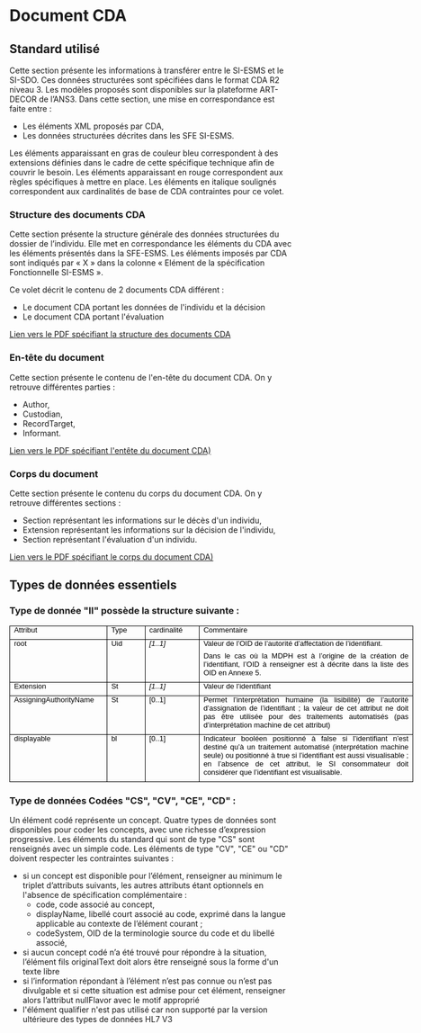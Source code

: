# Document CDA
## Standard utilisé

Cette section présente les informations à transférer entre le SI-ESMS et le SI-SDO. Ces données structurées sont spécifiées dans le format CDA R2 niveau 3. Les modèles proposés sont disponibles sur la plateforme ART-DECOR de l’ANS3. 
Dans cette section, une mise en correspondance est faite entre : 
-   Les éléments XML proposés par CDA,
-   Les données structurées décrites dans les SFE SI-ESMS.


Les éléments apparaissant en gras de couleur bleu correspondent à des extensions définies dans le cadre de cette spécifique technique afin de couvrir le besoin.
Les éléments apparaissant en rouge correspondent aux règles spécifiques à mettre en place. 
Les éléments en italique soulignés correspondent aux cardinalités de base de CDA contraintes pour ce volet.

### Structure des documents CDA
Cette section présente la structure générale des données structurées du dossier de l’individu. Elle met en correspondance les éléments du CDA avec les éléments présentés dans la SFE-ESMS. 
Les éléments imposés par CDA sont indiqués par « X » dans la colonne « Elément de la spécification Fonctionnelle SI-ESMS ».

Ce volet décrit le contenu de 2 documents CDA différent :
- Le document CDA portant les données de l'individu et la décision
- Le document CDA portant l'évaluation
  
[Lien vers le PDF spécifiant la structure des documents CDA](CISIS-TEC_SPECIFICATIONS_TECHNIQUES_SI-ESMS_v2.4.pdf)

### En-tête du document
Cette section présente le contenu de l'en-tête du document CDA. On y retrouve différentes parties : 
- Author,
- Custodian,
- RecordTarget,
- Informant.

[Lien vers le PDF spécifiant l'entête du document CDA)](CISIS-TEC_SPECIFICATIONS_TECHNIQUES_SI-ESMS_v2.4.pdf)
### Corps du document
Cette section présente le contenu du corps du document CDA. On y retrouve différentes sections : 
- Section représentant les informations sur le décès d'un individu,
- Extension représentant les informations sur la décision de l'individu,
- Section représentant l'évaluation d'un individu.

[Lien vers le PDF spécifiant le corps du document CDA)](CISIS-TEC_SPECIFICATIONS_TECHNIQUES_SI-ESMS_v2.4.pdf)


## Types de données essentiels
### Type de donnée "II" possède la structure suivante :
<table style="width:538.4pt;border-collapse:collapse;border:none;">
    <tbody>
        <tr>
            <td style="width: 120.3pt;border: 1pt solid windowtext;padding: 0cm 5.4pt;vertical-align: top;">
                <p style='margin-top:0cm;margin-right:0cm;margin-bottom:6.0pt;margin-left:0cm;text-align:justify;line-height:115%;font-size:13px;font-family:"Arial",sans-serif;'><span style="color:black;">Attribut</span></p>
            </td>
            <td style="width: 42.5pt;border-color: windowtext windowtext windowtext currentcolor;border-style: solid solid solid none;border-width: 1pt 1pt 1pt medium;border-image: none 100% / 1 / 0 stretch;padding: 0cm 5.4pt;vertical-align: top;">
                <p style='margin-top:0cm;margin-right:0cm;margin-bottom:6.0pt;margin-left:0cm;text-align:justify;line-height:115%;font-size:13px;font-family:"Arial",sans-serif;'><span style="color:black;">Type</span></p>
            </td>
            <td style="width: 63.75pt;border-color: windowtext windowtext windowtext currentcolor;border-style: solid solid solid none;border-width: 1pt 1pt 1pt medium;border-image: none 100% / 1 / 0 stretch;padding: 0cm 5.4pt;vertical-align: top;">
                <p style='margin-top:0cm;margin-right:0cm;margin-bottom:6.0pt;margin-left:0cm;text-align:justify;line-height:115%;font-size:13px;font-family:"Arial",sans-serif;'><span style="color:black;">cardinalit&eacute;</span></p>
            </td>
            <td style="width: 11cm;border-color: windowtext windowtext windowtext currentcolor;border-style: solid solid solid none;border-width: 1pt 1pt 1pt medium;border-image: none 100% / 1 / 0 stretch;padding: 0cm 5.4pt;vertical-align: top;">
                <p style='margin-top:0cm;margin-right:0cm;margin-bottom:6.0pt;margin-left:0cm;text-align:justify;line-height:115%;font-size:13px;font-family:"Arial",sans-serif;'><span style="color:black;">Commentaire</span></p>
            </td>
        </tr>
        <tr>
            <td style="width: 120.3pt;border-color: currentcolor windowtext windowtext;border-style: none solid solid;border-width: medium 1pt 1pt;border-image: none 100% / 1 / 0 stretch;padding: 0cm 5.4pt;vertical-align: top;">
                <p style='margin-top:0cm;margin-right:0cm;margin-bottom:6.0pt;margin-left:0cm;text-align:justify;line-height:115%;font-size:13px;font-family:"Arial",sans-serif;'><span style="color:black;">root</span></p>
            </td>
            <td style="width: 42.5pt;border-color: currentcolor windowtext windowtext currentcolor;border-style: none solid solid none;border-width: medium 1pt 1pt medium;padding: 0cm 5.4pt;vertical-align: top;">
                <p style='margin-top:0cm;margin-right:0cm;margin-bottom:6.0pt;margin-left:0cm;text-align:justify;line-height:115%;font-size:13px;font-family:"Arial",sans-serif;'><span style="color:black;">Uid</span></p>
            </td>
            <td style="width: 63.75pt;border-color: currentcolor windowtext windowtext currentcolor;border-style: none solid solid none;border-width: medium 1pt 1pt medium;padding: 0cm 5.4pt;vertical-align: top;">
                <p style='margin-top:0cm;margin-right:0cm;margin-bottom:6.0pt;margin-left:0cm;text-align:justify;line-height:115%;font-size:13px;font-family:"Arial",sans-serif;'><em><span style="color:black;">[1..1]</span></em></p>
            </td>
            <td style="width: 11cm;border-color: currentcolor windowtext windowtext currentcolor;border-style: none solid solid none;border-width: medium 1pt 1pt medium;padding: 0cm 5.4pt;vertical-align: top;">
                <p style='margin-top:0cm;margin-right:0cm;margin-bottom:6.0pt;margin-left:0cm;text-align:justify;line-height:115%;font-size:13px;font-family:"Arial",sans-serif;'><span style="color:black;">Valeur de l&rsquo;OID de l&rsquo;autorit&eacute; d&rsquo;affectation de l&rsquo;identifiant.&nbsp;</span></p>
                <p style='margin-top:0cm;margin-right:0cm;margin-bottom:6.0pt;margin-left:0cm;text-align:justify;line-height:115%;font-size:13px;font-family:"Arial",sans-serif;'><span style="color:black;">Dans le cas o&ugrave; la MDPH est &agrave; l&rsquo;origine de la cr&eacute;ation de l&rsquo;identifiant, l&rsquo;OID &agrave; renseigner est &agrave; d&eacute;crite dans la liste des OID en Annexe 5.</span></p>
            </td>
        </tr>
        <tr>
            <td style="width: 120.3pt;border-color: currentcolor windowtext windowtext;border-style: none solid solid;border-width: medium 1pt 1pt;border-image: none 100% / 1 / 0 stretch;padding: 0cm 5.4pt;vertical-align: top;">
                <p style='margin-top:0cm;margin-right:0cm;margin-bottom:6.0pt;margin-left:0cm;text-align:justify;line-height:115%;font-size:13px;font-family:"Arial",sans-serif;'><span style="color:black;">Extension</span></p>
            </td>
            <td style="width: 42.5pt;border-color: currentcolor windowtext windowtext currentcolor;border-style: none solid solid none;border-width: medium 1pt 1pt medium;padding: 0cm 5.4pt;vertical-align: top;">
                <p style='margin-top:0cm;margin-right:0cm;margin-bottom:6.0pt;margin-left:0cm;text-align:justify;line-height:115%;font-size:13px;font-family:"Arial",sans-serif;'><span style="color:black;">St</span></p>
            </td>
            <td style="width: 63.75pt;border-color: currentcolor windowtext windowtext currentcolor;border-style: none solid solid none;border-width: medium 1pt 1pt medium;padding: 0cm 5.4pt;vertical-align: top;">
                <p style='margin-top:0cm;margin-right:0cm;margin-bottom:6.0pt;margin-left:0cm;text-align:justify;line-height:115%;font-size:13px;font-family:"Arial",sans-serif;'><em><span style="color:black;">[1..1]</span></em></p>
            </td>
            <td style="width: 11cm;border-color: currentcolor windowtext windowtext currentcolor;border-style: none solid solid none;border-width: medium 1pt 1pt medium;padding: 0cm 5.4pt;vertical-align: top;">
                <p style='margin-top:0cm;margin-right:0cm;margin-bottom:6.0pt;margin-left:0cm;text-align:justify;line-height:115%;font-size:13px;font-family:"Arial",sans-serif;'><span style="color:black;">Valeur de l&rsquo;identifiant</span></p>
            </td>
        </tr>
        <tr>
            <td style="width: 120.3pt;border-color: currentcolor windowtext windowtext;border-style: none solid solid;border-width: medium 1pt 1pt;border-image: none 100% / 1 / 0 stretch;padding: 0cm 5.4pt;vertical-align: top;">
                <p style='margin-top:0cm;margin-right:0cm;margin-bottom:6.0pt;margin-left:0cm;text-align:justify;line-height:115%;font-size:13px;font-family:"Arial",sans-serif;'><span style="color:black;">AssigningAuthorityName</span></p>
            </td>
            <td style="width: 42.5pt;border-color: currentcolor windowtext windowtext currentcolor;border-style: none solid solid none;border-width: medium 1pt 1pt medium;padding: 0cm 5.4pt;vertical-align: top;">
                <p style='margin-top:0cm;margin-right:0cm;margin-bottom:6.0pt;margin-left:0cm;text-align:justify;line-height:115%;font-size:13px;font-family:"Arial",sans-serif;'><span style="color:black;">St</span></p>
            </td>
            <td style="width: 63.75pt;border-color: currentcolor windowtext windowtext currentcolor;border-style: none solid solid none;border-width: medium 1pt 1pt medium;padding: 0cm 5.4pt;vertical-align: top;">
                <p style='margin-top:0cm;margin-right:0cm;margin-bottom:6.0pt;margin-left:0cm;text-align:justify;line-height:115%;font-size:13px;font-family:"Arial",sans-serif;'><span style="color:black;">[0..1]</span></p>
            </td>
            <td style="width: 11cm;border-color: currentcolor windowtext windowtext currentcolor;border-style: none solid solid none;border-width: medium 1pt 1pt medium;padding: 0cm 5.4pt;vertical-align: top;">
                <p style='margin-top:0cm;margin-right:0cm;margin-bottom:6.0pt;margin-left:0cm;text-align:justify;line-height:115%;font-size:13px;font-family:"Arial",sans-serif;'><span style="color:black;">Permet l&rsquo;interpr&eacute;tation humaine (la lisibilit&eacute;) de l&rsquo;autorit&eacute; d&rsquo;assignation de l&rsquo;identifiant ; la valeur de cet attribut ne doit pas &ecirc;tre utilis&eacute;e pour des traitements automatis&eacute;s (pas d&rsquo;interpr&eacute;tation machine de cet attribut)</span></p>
            </td>
        </tr>
        <tr>
            <td style="width: 120.3pt;border-color: currentcolor windowtext windowtext;border-style: none solid solid;border-width: medium 1pt 1pt;border-image: none 100% / 1 / 0 stretch;padding: 0cm 5.4pt;vertical-align: top;">
                <p style='margin-top:0cm;margin-right:0cm;margin-bottom:6.0pt;margin-left:0cm;text-align:justify;line-height:115%;font-size:13px;font-family:"Arial",sans-serif;'><span style="color:black;">displayable</span></p>
            </td>
            <td style="width: 42.5pt;border-color: currentcolor windowtext windowtext currentcolor;border-style: none solid solid none;border-width: medium 1pt 1pt medium;padding: 0cm 5.4pt;vertical-align: top;">
                <p style='margin-top:0cm;margin-right:0cm;margin-bottom:6.0pt;margin-left:0cm;text-align:justify;line-height:115%;font-size:13px;font-family:"Arial",sans-serif;'><span style="color:black;">bl</span></p>
            </td>
            <td style="width: 63.75pt;border-color: currentcolor windowtext windowtext currentcolor;border-style: none solid solid none;border-width: medium 1pt 1pt medium;padding: 0cm 5.4pt;vertical-align: top;">
                <p style='margin-top:0cm;margin-right:0cm;margin-bottom:6.0pt;margin-left:0cm;text-align:justify;line-height:115%;font-size:13px;font-family:"Arial",sans-serif;'><span style="color:black;">[0..1]</span></p>
            </td>
            <td style="width: 11cm;border-color: currentcolor windowtext windowtext currentcolor;border-style: none solid solid none;border-width: medium 1pt 1pt medium;padding: 0cm 5.4pt;vertical-align: top;">
                <p style='margin-top:0cm;margin-right:0cm;margin-bottom:6.0pt;margin-left:0cm;text-align:justify;line-height:115%;font-size:13px;font-family:"Arial",sans-serif;'><span style="color:black;">Indicateur bool&eacute;en positionn&eacute; &agrave; false si l&rsquo;identifiant n&rsquo;est destin&eacute; qu&rsquo;&agrave; un traitement automatis&eacute; (interpr&eacute;tation machine seule) ou positionn&eacute; &agrave; true si l&rsquo;identifiant est aussi visualisable ; en l&rsquo;absence de cet attribut, le SI consommateur doit consid&eacute;rer que l&rsquo;identifiant est visualisable.</span></p>
            </td>
        </tr>
    </tbody>
</table>

### Type de données Codées "CS", "CV", "CE", "CD" :
Un élément codé représente un concept. Quatre types de données sont disponibles pour coder les concepts, avec une richesse d’expression progressive.
Les éléments du standard qui sont de type "CS" sont renseignés avec un simple code.
Les éléments de type "CV", "CE" ou "CD" doivent respecter les contraintes suivantes :
-	si un concept est disponible pour l’élément, renseigner au minimum le triplet d’attributs suivants, les autres attributs étant optionnels en l'absence de spécification complémentaire : 
    -	code, code associé au concept, 
    -	displayName, libellé court associé au code, exprimé dans la langue applicable au contexte de l’élément courant ; 
    -	codeSystem, OID de la terminologie source du code et du libellé associé,
-	si aucun concept codé n’a été trouvé pour répondre à la situation, l’élément fils originalText doit alors être renseigné sous la forme d'un texte libre
-	si l’information répondant à l’élément n’est pas connue ou n’est pas divulgable et si cette situation est admise pour cet élément, renseigner alors l’attribut nullFlavor avec le motif approprié
-	l'élément qualifier n'est pas utilisé car non supporté par la version ultérieure des types de données HL7 V3
